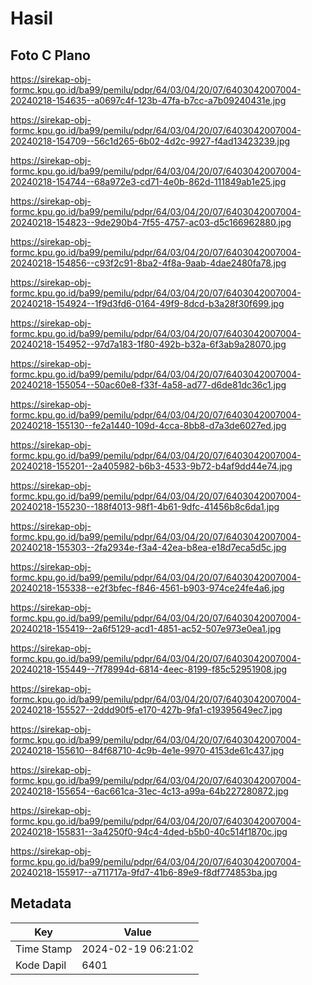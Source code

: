 # Hasil

## Foto C Plano

https://sirekap-obj-formc.kpu.go.id/ba99/pemilu/pdpr/64/03/04/20/07/6403042007004-20240218-154635--a0697c4f-123b-47fa-b7cc-a7b09240431e.jpg

https://sirekap-obj-formc.kpu.go.id/ba99/pemilu/pdpr/64/03/04/20/07/6403042007004-20240218-154709--56c1d265-6b02-4d2c-9927-f4ad13423239.jpg

https://sirekap-obj-formc.kpu.go.id/ba99/pemilu/pdpr/64/03/04/20/07/6403042007004-20240218-154744--68a972e3-cd71-4e0b-862d-111849ab1e25.jpg

https://sirekap-obj-formc.kpu.go.id/ba99/pemilu/pdpr/64/03/04/20/07/6403042007004-20240218-154823--9de290b4-7f55-4757-ac03-d5c166962880.jpg

https://sirekap-obj-formc.kpu.go.id/ba99/pemilu/pdpr/64/03/04/20/07/6403042007004-20240218-154856--c93f2c91-8ba2-4f8a-9aab-4dae2480fa78.jpg

https://sirekap-obj-formc.kpu.go.id/ba99/pemilu/pdpr/64/03/04/20/07/6403042007004-20240218-154924--1f9d3fd6-0164-49f9-8dcd-b3a28f30f699.jpg

https://sirekap-obj-formc.kpu.go.id/ba99/pemilu/pdpr/64/03/04/20/07/6403042007004-20240218-154952--97d7a183-1f80-492b-b32a-6f3ab9a28070.jpg

https://sirekap-obj-formc.kpu.go.id/ba99/pemilu/pdpr/64/03/04/20/07/6403042007004-20240218-155054--50ac60e8-f33f-4a58-ad77-d6de81dc36c1.jpg

https://sirekap-obj-formc.kpu.go.id/ba99/pemilu/pdpr/64/03/04/20/07/6403042007004-20240218-155130--fe2a1440-109d-4cca-8bb8-d7a3de6027ed.jpg

https://sirekap-obj-formc.kpu.go.id/ba99/pemilu/pdpr/64/03/04/20/07/6403042007004-20240218-155201--2a405982-b6b3-4533-9b72-b4af9dd44e74.jpg

https://sirekap-obj-formc.kpu.go.id/ba99/pemilu/pdpr/64/03/04/20/07/6403042007004-20240218-155230--188f4013-98f1-4b61-9dfc-41456b8c6da1.jpg

https://sirekap-obj-formc.kpu.go.id/ba99/pemilu/pdpr/64/03/04/20/07/6403042007004-20240218-155303--2fa2934e-f3a4-42ea-b8ea-e18d7eca5d5c.jpg

https://sirekap-obj-formc.kpu.go.id/ba99/pemilu/pdpr/64/03/04/20/07/6403042007004-20240218-155338--e2f3bfec-f846-4561-b903-974ce24fe4a6.jpg

https://sirekap-obj-formc.kpu.go.id/ba99/pemilu/pdpr/64/03/04/20/07/6403042007004-20240218-155419--2a6f5129-acd1-4851-ac52-507e973e0ea1.jpg

https://sirekap-obj-formc.kpu.go.id/ba99/pemilu/pdpr/64/03/04/20/07/6403042007004-20240218-155449--7f78994d-6814-4eec-8199-f85c52951908.jpg

https://sirekap-obj-formc.kpu.go.id/ba99/pemilu/pdpr/64/03/04/20/07/6403042007004-20240218-155527--2ddd90f5-e170-427b-9fa1-c19395649ec7.jpg

https://sirekap-obj-formc.kpu.go.id/ba99/pemilu/pdpr/64/03/04/20/07/6403042007004-20240218-155610--84f68710-4c9b-4e1e-9970-4153de61c437.jpg

https://sirekap-obj-formc.kpu.go.id/ba99/pemilu/pdpr/64/03/04/20/07/6403042007004-20240218-155654--6ac661ca-31ec-4c13-a99a-64b227280872.jpg

https://sirekap-obj-formc.kpu.go.id/ba99/pemilu/pdpr/64/03/04/20/07/6403042007004-20240218-155831--3a4250f0-94c4-4ded-b5b0-40c514f1870c.jpg

https://sirekap-obj-formc.kpu.go.id/ba99/pemilu/pdpr/64/03/04/20/07/6403042007004-20240218-155917--a711717a-9fd7-41b6-89e9-f8df774853ba.jpg


## Metadata

| Key        | Value               |
| ---------- | ------------------- |
| Time Stamp | 2024-02-19 06:21:02 |
| Kode Dapil | 6401                |



